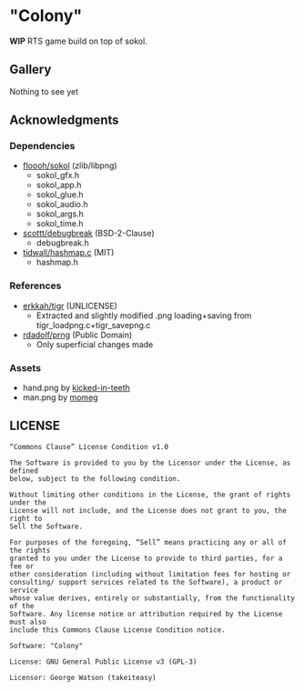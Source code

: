 # "Colony"

**WIP** RTS game build on top of sokol.

## Gallery

Nothing to see yet

## Acknowledgments

### Dependencies

- [floooh/sokol](https://github.com/floooh/sokol) (zlib/libpng)
    - sokol_gfx.h
    - sokol_app.h
    - sokol_glue.h
    - sokol_audio.h
    - sokol_args.h
    - sokol_time.h
- [scottt/debugbreak](https://github.com/scottt/debugbreak/) (BSD-2-Clause)
    - debugbreak.h
- [tidwall/hashmap.c](https://github.com/tidwall/hashmap.c) (MIT)
    - hashmap.h
    
### References

- [erkkah/tigr](https://github.com/erkkah/tigr/blob/master/src/tigr_loadpng.c) (UNLICENSE)
    - Extracted and slightly modified .png loading+saving from tigr_loadpng.c+tigr_savepng.c
- [rdadolf/prng](https://github.com/rdadolf/prng) (Public Domain)
    - Only superficial changes made 

### Assets

- hand.png by [kicked-in-teeth](https://kicked-in-teeth.itch.io/grab-hand)
- man.png by [momeg](https://momeg.itch.io/micro-character-bases)

## LICENSE
```
“Commons Clause” License Condition v1.0

The Software is provided to you by the Licensor under the License, as defined
below, subject to the following condition.

Without limiting other conditions in the License, the grant of rights under the
License will not include, and the License does not grant to you, the right to
Sell the Software.

For purposes of the foregoing, “Sell” means practicing any or all of the rights
granted to you under the License to provide to third parties, for a fee or
other consideration (including without limitation fees for hosting or
consulting/ support services related to the Software), a product or service
whose value derives, entirely or substantially, from the functionality of the
Software. Any license notice or attribution required by the License must also
include this Commons Clause License Condition notice.

Software: "Colony"

License: GNU General Public License v3 (GPL-3)

Licensor: George Watson (takeiteasy)
```
